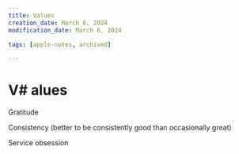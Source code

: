```yaml
---
title: Values
creation_date: March 6, 2024
modification_date: March 6, 2024

tags: [apple-notes, archived]

---
```



# V# alues

Gratitude 

Consistency (better to be consistently good than occasionally great)

Service obsession 
